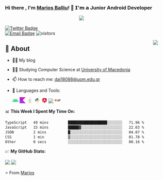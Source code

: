 ### Hi there , I'm [Marios Balliu](https://github.com/dai18088)! 👋 𝗜'𝗺 𝗮 Junior Android Developer

<!--
**dai18088/dai18088** is a ✨ _special_ ✨ repository because its `README.md` (this file) appears on your GitHub profile.

Here are some ideas to get you started:

🔭 I’m currently working on ...
🌱 I’m currently learning ...
👯 I’m looking to collaborate on ...

-->
<div id="header" align="center">
  <img src="https://media.giphy.com/media/M9gbBd9nbDrOTu1Mqx/giphy.gif" width="100"/>
</div>

[![Twitter Badge](https://img.shields.io/badge/-Twitter-1da1f2?style=flat-square&labelColor=1da1f2&logo=twitter&logoColor=white&link=https://twitter.com/Yaronzz)](https://twitter.com/MarinelBalliu)  
[![Email Badge](https://img.shields.io/badge/-Email-c14438?style=flat-square&logo=Gmail&logoColor=white&link=mailto:yaronhuang@foxmail.com)](mailto:dai18088@uom.edu.gr)
![visitors](https://visitor-badge.laobi.icu/badge?page_id=dai18088)

<img align="right" src="https://github-readme-stats.vercel.app/api?username=dai18088&show_icons=true&hide_border=true">

## 🧐 About

- 👨‍💻 My blog
- 👨‍🎓 Studying Computer Science at [University of Macedonia](https://www.uom.gr/en)
- 📫 How to reach me: dai18088@uom.edu.gr
- 🌱 Languages and Tools: 

    <div>
        <code><img height="20" src="https://raw.githubusercontent.com/github/explore/80688e429a7d4ef2fca1e82350fe8e3517d3494d/topics/android/android.png"></code>
        <code><img height="20" src="https://raw.githubusercontent.com/github/explore/80688e429a7d4ef2fca1e82350fe8e3517d3494d/topics/kotlin/kotlin.png"></code>
        <code><img height="20" src="https://raw.githubusercontent.com/github/explore/80688e429a7d4ef2fca1e82350fe8e3517d3494d/topics/java/java.png"></code>
        <code><img height="20" src="https://raw.githubusercontent.com/github/explore/80688e429a7d4ef2fca1e82350fe8e3517d3494d/topics/python/python.png"></code>
        <code><img height="20" src="https://raw.githubusercontent.com/github/explore/80688e429a7d4ef2fca1e82350fe8e3517d3494d/topics/angular/angular.png"></code>
        <code><img height="20" src="https://cdn.svgporn.com/logos/visual-studio-code.svg"></code>
        <code><img height="20" src="https://raw.githubusercontent.com/github/explore/80688e429a7d4ef2fca1e82350fe8e3517d3494d/topics/git/git.png"></code>
    </div>



📊 **This Week I Spent My Time On:**
<!--START_SECTION:waka-->

```text
TypeScript   49 mins         ██████████████████░░░░░░░   71.96 %
JavaScript   15 mins         █████▓░░░░░░░░░░░░░░░░░░░   22.03 %
JSON         2 mins          █░░░░░░░░░░░░░░░░░░░░░░░░   04.07 %
CSS          1 min           ▒░░░░░░░░░░░░░░░░░░░░░░░░   01.78 %
Other        0 secs          ░░░░░░░░░░░░░░░░░░░░░░░░░   00.16 %
```

<!--END_SECTION:waka-->


📈 **My GitHub Stats:**

<p>
  <img height="180em" src="https://github-readme-stats.vercel.app/api?username=dai18088&show_icons=true&hide_border=true&&count_private=true&include_all_commits=true" />
  <img height="180em" src="https://github-readme-stats.vercel.app/api/top-langs/?username=dai18088&exclude_repo=KNN-Image-Classification&show_icons=true&hide_border=true&layout=compact&langs_count=8"/>
</p>



⭐️ From [Marios](https://github.com/dai18088)
